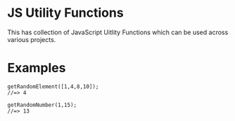 # JS Utility Functions
This has collection of JavaScript Uitlity Functions which can be used across various projects.

# Examples

```
getRandomElement([1,4,8,10]);
//=> 4
```

```
getRandomNumber(1,15);
//=> 13
```